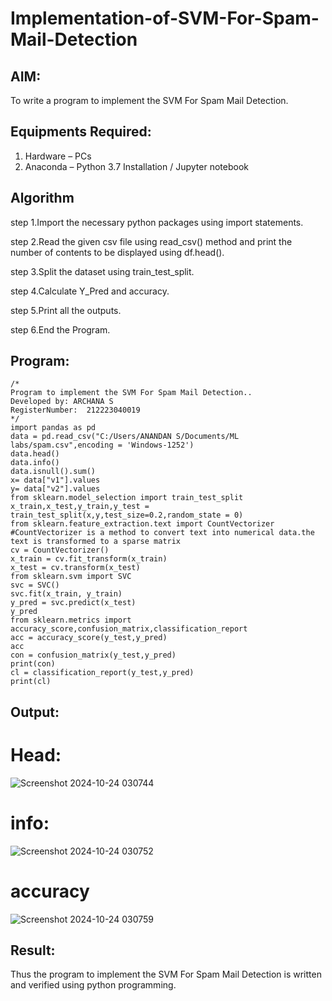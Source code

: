 # Implementation-of-SVM-For-Spam-Mail-Detection

## AIM:
To write a program to implement the SVM For Spam Mail Detection.

## Equipments Required:
1. Hardware – PCs
2. Anaconda – Python 3.7 Installation / Jupyter notebook

## Algorithm
step 1.Import the necessary python packages using import statements.

step 2.Read the given csv file using read_csv() method and print the number of contents to be displayed using df.head().

step 3.Split the dataset using train_test_split.

step 4.Calculate Y_Pred and accuracy.

step 5.Print all the outputs.

step 6.End the Program.

## Program:
```
/*
Program to implement the SVM For Spam Mail Detection..
Developed by: ARCHANA S
RegisterNumber:  212223040019
*/
import pandas as pd
data = pd.read_csv("C:/Users/ANANDAN S/Documents/ML labs/spam.csv",encoding = 'Windows-1252')
data.head()
data.info()
data.isnull().sum()
x= data["v1"].values
y= data["v2"].values
from sklearn.model_selection import train_test_split
x_train,x_test,y_train,y_test = train_test_split(x,y,test_size=0.2,random_state = 0)
from sklearn.feature_extraction.text import CountVectorizer
#CountVectorizer is a method to convert text into numerical data.the text is transformed to a sparse matrix
cv = CountVectorizer()
x_train = cv.fit_transform(x_train)
x_test = cv.transform(x_test)
from sklearn.svm import SVC
svc = SVC()
svc.fit(x_train, y_train)
y_pred = svc.predict(x_test)
y_pred
from sklearn.metrics import accuracy_score,confusion_matrix,classification_report
acc = accuracy_score(y_test,y_pred)
acc
con = confusion_matrix(y_test,y_pred)
print(con)
cl = classification_report(y_test,y_pred)
print(cl)
```

## Output:
# Head:
![Screenshot 2024-10-24 030744](https://github.com/user-attachments/assets/9a244c05-b1f9-4e95-8c2d-0ebd23ca5e99)
# info:
![Screenshot 2024-10-24 030752](https://github.com/user-attachments/assets/9558487e-97f0-480e-a16b-e7a58f38715e)
# accuracy
![Screenshot 2024-10-24 030759](https://github.com/user-attachments/assets/94396dab-562c-4b20-b3e8-821e2c261059)



## Result:
Thus the program to implement the SVM For Spam Mail Detection is written and verified using python programming.
